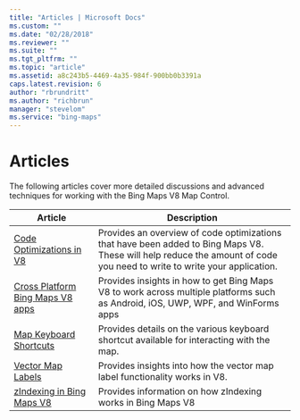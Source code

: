 ```yaml
---
title: "Articles | Microsoft Docs"
ms.custom: ""
ms.date: "02/28/2018"
ms.reviewer: ""
ms.suite: ""
ms.tgt_pltfrm: ""
ms.topic: "article"
ms.assetid: a8c243b5-4469-4a35-984f-900bb0b3391a
caps.latest.revision: 6
author: "rbrundritt"
ms.author: "richbrun"
manager: "stevelom"
ms.service: "bing-maps"
---
```

# Articles
The following articles cover more detailed discussions and advanced techniques for working with the Bing Maps V8 Map Control.

 Article                                                 | Description
---------------------------------------------------------|--------------------
[Code Optimizations in V8](../v8-web-control/code-optimizations-in-v8.md) | Provides an overview of code optimizations that have been added to Bing Maps V8. These will help reduce the amount of code you need to write to write your application.
[Cross Platform Bing Maps V8 apps](../v8-web-control/cross-platform-bing-maps-v8-apps.md) | Provides insights in how to get Bing Maps V8 to work across multiple platforms such as Android, iOS, UWP, WPF, and WinForms apps
 [Map Keyboard Shortcuts](../v8-web-control/map-keyboard-shortcuts.md) | Provides details on the various keyboard shortcut available for interacting with the map.
 [Vector Map Labels](../v8-web-control/vector-map-labels.md)           | Provides insights into how the vector map label functionality works in V8.
 [zIndexing in Bing Maps V8](../v8-web-control/zindexing-in-bing-maps-v8.md) | Provides information on how zIndexing works in Bing Maps V8